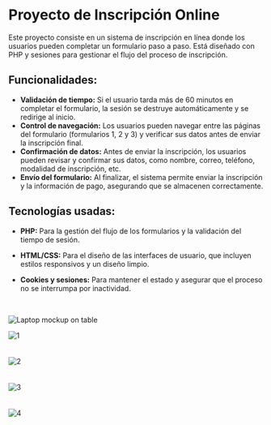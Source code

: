 # Proyecto de Inscripción Online

Este proyecto consiste en un sistema de inscripción en línea donde los usuarios pueden completar un formulario paso a paso. Está diseñado con PHP y sesiones para gestionar el flujo del proceso de inscripción.

## Funcionalidades:
- **Validación de tiempo:** Si el usuario tarda más de 60 minutos en completar el formulario, la sesión se destruye automáticamente y se redirige al inicio.
- **Control de navegación:** Los usuarios pueden navegar entre las páginas del formulario (formularios 1, 2 y 3) y verificar sus datos antes de enviar la inscripción final.
- **Confirmación de datos:** Antes de enviar la inscripción, los usuarios pueden revisar y confirmar sus datos, como nombre, correo, teléfono, modalidad de inscripción, etc.
- **Envío del formulario:** Al finalizar, el sistema permite enviar la inscripción y la información de pago, asegurando que se almacenen correctamente.
## Tecnologías usadas:
- **PHP:** Para la gestión del flujo de los formularios y la validación del tiempo de sesión.
- **HTML/CSS:** Para el diseño de las interfaces de usuario, que incluyen estilos responsivos y un diseño limpio.
- **Cookies y sesiones:** Para mantener el estado y asegurar que el proceso no se interrumpa por inactividad.
  
  <br>
  
![Laptop mockup on table](https://github.com/user-attachments/assets/d86461de-ab79-4166-bf56-cc12d9c708a5)

![1](https://github.com/user-attachments/assets/48441ff9-638e-462d-9459-830c5e4e1b59)
<br>
<br>
<br>
![2](https://github.com/user-attachments/assets/95378a48-f56c-4784-a3eb-640a1bc2a71d)
<br>
<br>
<br>
![3](https://github.com/user-attachments/assets/06460cd6-2887-4eca-b550-691aada67533)
<br>
<br>
<br>
![4](https://github.com/user-attachments/assets/bd377fc6-f02d-46de-96fb-e604364d9bfd)

